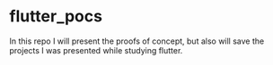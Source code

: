 # flutter_pocs

In this repo I will present the proofs of concept, but also will save the projects I was presented while studying flutter.
